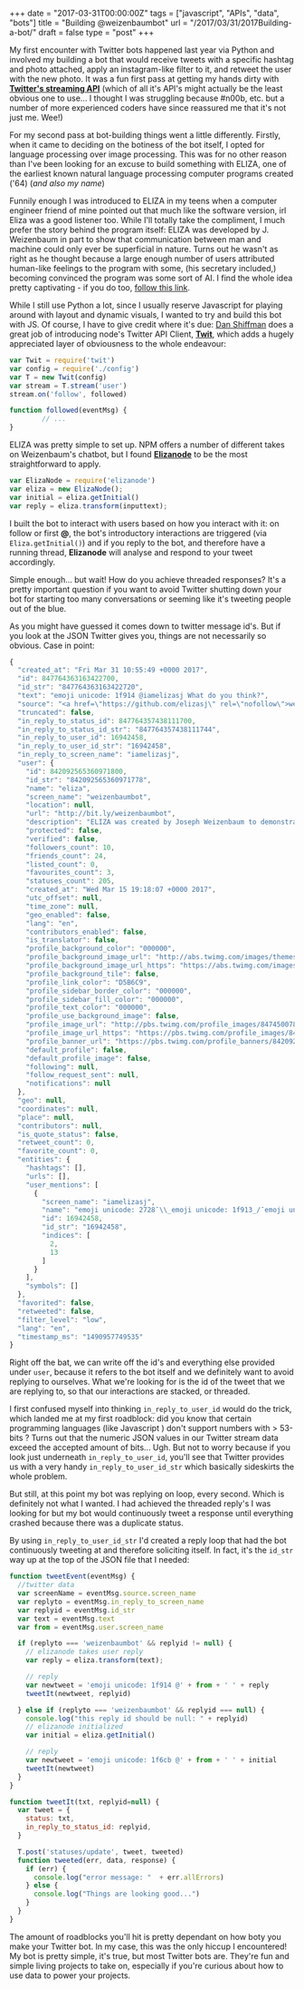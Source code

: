+++
date = "2017-03-31T00:00:00Z"
tags = ["javascript", "APIs", "data", "bots"]
title = "Building @weizenbaumbot"
url = "/2017/03/31/2017Building-a-bot/"
draft = false
type = "post"
+++

My first encounter with Twitter bots happened last year via Python and involved my building a bot that would receive tweets with a specific hashtag and photo attached, apply an instagram-like filter to it, and retweet the user with the new photo. It was a fun first pass at getting my hands dirty with [__Twitter's streaming API__](https://dev.twitter.com/streaming/overview) (which of all it's API's might actually be the least obvious one to use... I thought I was struggling because #n00b, etc. but a number of more experienced coders have since reassured me that it's not just me. Wee!)

For my second pass at bot-building things went a little differently. Firstly, when it came to deciding on the botiness of the bot itself, I opted for language processing over image processing. This was for no other reason than I've been looking for an excuse to build something with ELIZA, one of the earliest known natural language processing computer programs created ('64) (_and also my name_)

Funnily enough I was introduced to ELIZA in my teens when a computer engineer friend of mine pointed out that much like the software version, irl Eliza was a good listener too. While I'll totally take the compliment, I much prefer the story behind the program itself: ELIZA was developed by J. Weizenbaum in part to show that communication between man and machine could only ever be superficial in nature. Turns out he wasn't as right as he thought because a large enough number of users attributed human-like feelings to the program with some, (his secretary included,) becoming convinced the program was some sort of AI. I find the whole idea pretty captivating - if you do too, [follow this link](https://en.wikipedia.org/wiki/ELIZA).

While I still use Python a lot,  since I usually reserve Javascript for playing around with layout and dynamic visuals, I wanted to try and build this bot with JS. Of course, I have to give credit where it's due:
[Dan Shiffman](https://twitter.com/shiffman) does a great job of introducing node's Twitter API Client, [__Twit__](https://www.npmjs.com/package/twit), which adds a hugely appreciated layer of obviousness to the whole endeavour:

```javascript
var Twit = require('twit')
var config = require('./config')
var T = new Twit(config)
var stream = T.stream('user')
stream.on('follow', followed)

function followed(eventMsg) {
		// ...
}
```

ELIZA was pretty simple to set up. NPM offers a number of different takes on Weizenbaum's chatbot, but I found [__Elizanode__](https://www.npmjs.com/package/elizanode) to be the most straightforward to apply.

```javascript
var ElizaNode = require('elizanode')
var eliza = new ElizaNode();
var initial = eliza.getInitial()
var reply = eliza.transform(inputtext);
```

I built the bot to interact with users based on how you interact with it: on follow or first __@__, the bot's introductory interactions are triggered (via `Eliza.getInitial()`) and if you reply to the bot, and therefore have a running thread, __Elizanode__ will analyse and respond to your tweet accordingly.

Simple enough... but wait! How do you achieve threaded responses? It's a pretty important question if you want to avoid Twitter shutting down your bot for starting too many conversations or seeming like it's tweeting people out of the blue.

As you might have guessed it comes down to twitter message id's. But if you look at the JSON Twitter gives you, things are not necessarily so obvious. Case in point:

```javascript
{
  "created_at": "Fri Mar 31 10:55:49 +0000 2017",
  "id": 847764363163422700,
  "id_str": "847764363163422720",
  "text": "emoji unicode: 1f914 @iamelizasj What do you think?",
  "source": "<a href=\"https://github.com/elizasj\" rel=\"nofollow\">weizenbaumbot</a>",
  "truncated": false,
  "in_reply_to_status_id": 847764357438111700,
  "in_reply_to_status_id_str": "847764357438111744",
  "in_reply_to_user_id": 16942458,
  "in_reply_to_user_id_str": "16942458",
  "in_reply_to_screen_name": "iamelizasj",
  "user": {
    "id": 842092565360971800,
    "id_str": "842092565360971778",
    "name": "eliza",
    "screen_name": "weizenbaumbot",
    "location": null,
    "url": "http://bit.ly/weizenbaumbot",
    "description": "ELIZA was created by Joseph Weizenbaum to demonstrate the superficiality of communication between man and machine.  MIT AI Lab, '64-66",
    "protected": false,
    "verified": false,
    "followers_count": 10,
    "friends_count": 24,
    "listed_count": 0,
    "favourites_count": 3,
    "statuses_count": 205,
    "created_at": "Wed Mar 15 19:18:07 +0000 2017",
    "utc_offset": null,
    "time_zone": null,
    "geo_enabled": false,
    "lang": "en",
    "contributors_enabled": false,
    "is_translator": false,
    "profile_background_color": "000000",
    "profile_background_image_url": "http://abs.twimg.com/images/themes/theme1/bg.png",
    "profile_background_image_url_https": "https://abs.twimg.com/images/themes/theme1/bg.png",
    "profile_background_tile": false,
    "profile_link_color": "D5B6C9",
    "profile_sidebar_border_color": "000000",
    "profile_sidebar_fill_color": "000000",
    "profile_text_color": "000000",
    "profile_use_background_image": false,
    "profile_image_url": "http://pbs.twimg.com/profile_images/847450078348324865/l_LTIK5w_normal.jpg",
    "profile_image_url_https": "https://pbs.twimg.com/profile_images/847450078348324865/l_LTIK5w_normal.jpg",
    "profile_banner_url": "https://pbs.twimg.com/profile_banners/842092565360971778/1490884263",
    "default_profile": false,
    "default_profile_image": false,
    "following": null,
    "follow_request_sent": null,
    "notifications": null
  },
  "geo": null,
  "coordinates": null,
  "place": null,
  "contributors": null,
  "is_quote_status": false,
  "retweet_count": 0,
  "favorite_count": 0,
  "entities": {
    "hashtags": [],
    "urls": [],
    "user_mentions": [
      {
        "screen_name": "iamelizasj",
        "name": "emoji unicode: 2728¯\\_emoji unicode: 1f913_/¯emoji unicode: 2728",
        "id": 16942458,
        "id_str": "16942458",
        "indices": [
          2,
          13
        ]
      }
    ],
    "symbols": []
  },
  "favorited": false,
  "retweeted": false,
  "filter_level": "low",
  "lang": "en",
  "timestamp_ms": "1490957749535"
}
```

Right off the bat, we can write off the id's and everything else provided under `user`, because it refers to the bot itself and we definitely want to avoid replying to ourselves. What we're looking for is the id of the tweet that we are replying to, so that our interactions are stacked, or threaded.

I first confused myself into thinking `in_reply_to_user_id` would do the trick, which landed me at my first roadblock:  did you know that certain programming languages (like Javascript ) don't support numbers with > 53-bits ? Turns out that the numeric JSON values in our Twitter stream data exceed the accepted amount of bits... Ugh. But not to worry because if you look just underneath `in_reply_to_user_id`, you'll see that Twitter provides us with a very handy `in_reply_to_user_id_str` which basically sideskirts the whole problem.

But still, at this point my bot was replying on loop, every second. Which is definitely not what I wanted. I had achieved the threaded reply's I was looking for but my bot would continuously tweet a response until everything crashed because there was a duplicate status.

By using `in_reply_to_user_id_str` I'd created a reply loop that had the bot continuously tweeting at and therefore soliciting itself. In fact, it's the `id_str` way up at the top of the JSON file that I needed:

```javascript
function tweetEvent(eventMsg) {
  //twitter data
  var screenName = eventMsg.source.screen_name
  var replyto = eventMsg.in_reply_to_screen_name
  var replyid = eventMsg.id_str
  var text = eventMsg.text
  var from = eventMsg.user.screen_name

  if (replyto === 'weizenbaumbot' && replyid != null) {
    // elizanode takes user reply
    var reply = eliza.transform(text);

    // reply
    var newtweet = 'emoji unicode: 1f914 @' + from + ' ' + reply
    tweetIt(newtweet, replyid)

  } else if (replyto === 'weizenbaumbot' && replyid === null) {
    console.log("this reply id should be null: " + replyid)
    // elizanode initialized
    var initial = eliza.getInitial()

    // reply
    var newtweet = 'emoji unicode: 1f6cb @' + from + ' ' + initial
    tweetIt(newtweet)
  }
}

function tweetIt(txt, replyid=null) {
  var tweet = {
    status: txt,
    in_reply_to_status_id: replyid,
  }

  T.post('statuses/update', tweet, tweeted)
  function tweeted(err, data, response) {
    if (err) {
      console.log("error message: "  + err.allErrors)
    } else {
      console.log("Things are looking good...")
    }
  }
}
```

The amount of roadblocks you'll hit is pretty dependant on how boty you make your Twitter bot. In my case, this was the only hiccup I encountered! My bot is pretty simple, it's true, but most Twitter bots are. They're fun and simple living projects to take on, especially if you're curious about how to use data to power your projects.
